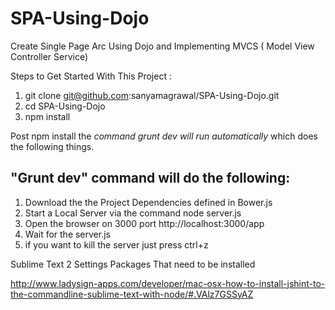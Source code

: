 SPA-Using-Dojo
==============

Create Single Page Arc Using Dojo and Implementing MVCS ( Model View Controller Service)

Steps to Get Started With This Project :

1. git clone git@github.com:sanyamagrawal/SPA-Using-Dojo.git
2. cd SPA-Using-Dojo
3. npm install

Post npm install the *command grunt dev will run automatically* which does the following things.

"Grunt dev" command will do the following:
-------------------------------
1. Download the the Project Dependencies defined in Bower.js
2. Start a Local Server via the command node server.js
3. Open the browser on 3000 port http://localhost:3000/app
4. Wait for the server.js
5. if you want to kill the server just press ctrl+z

Sublime Text 2 Settings Packages That need to be installed

http://www.ladysign-apps.com/developer/mac-osx-how-to-install-jshint-to-the-commandline-sublime-text-with-node/#.VAlz7GSSyAZ